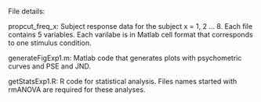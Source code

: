 File details:

propcut_freq_x: Subject response data for the subject x = 1, 2 ... 8. Each file contains 5 variables. Each varilabe is in Matlab cell format that corresponds to one stimulus condition.

generateFigExp1.m: Matlab code that generates plots with psychometric curves and PSE and JND.

getStatsExp1.R: R code for statistical analysis. Files names started with rmANOVA are required for these analyses.

